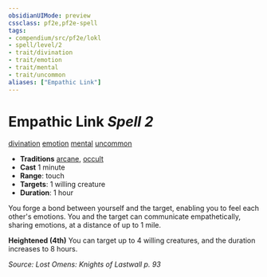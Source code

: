 ```yaml
---
obsidianUIMode: preview
cssclass: pf2e,pf2e-spell
tags:
- compendium/src/pf2e/lokl
- spell/level/2
- trait/divination
- trait/emotion
- trait/mental
- trait/uncommon
aliases: ["Empathic Link"]
---
```

# Empathic Link *Spell 2*   
[divination](divination.md "Divination School Trait")  [emotion](emotion.md "Emotion Effect Trait")  [mental](mental.md "Mental Effect Trait")  [uncommon](uncommon.md "Uncommon Rarity Trait")  

- **Traditions** [arcane](arcane.md "Arcane Tradition Trait"), [occult](occult.md "Occult Tradition Trait")
- **Cast** 1 minute 
- **Range**: touch
- **Targets**: 1 willing creature
- **Duration**: 1 hour

You forge a bond between yourself and the target, enabling you to feel each other's emotions. You and the target can communicate empathetically, sharing emotions, at a distance of up to 1 mile.

**Heightened (4th)** You can target up to 4 willing creatures, and the duration increases to 8 hours.

*Source: Lost Omens: Knights of Lastwall p. 93*